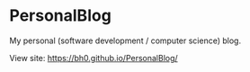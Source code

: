 # PersonalBlog
My personal (software development / computer science) blog. 

View site: https://bh0.github.io/PersonalBlog/ 
